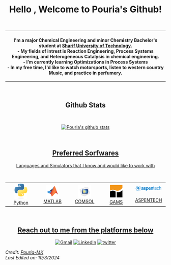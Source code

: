 

<h1 align="center">Hello , Welcome to Pouria's Github! </h1>
<p align="center">
  <a href="https://github.com/Pouria-MK"></a>
</p>
<br>
<hr/>


<h4 align="center">
I'm a major Chemical Engineering and minor Chemistry Bachelor's student at <a href="https://en.sharif.ir/"><b>Sharif University of Technology</b></a>.<br>
- My fields of intrest is <b>Reaction Engineering</b>, <b>Process Systems Engineering</b>, and <b>Heterogeneous Catalysis</b> in chemical engineering.<br>
- I’m currently learning Optimizations in Process Systems<br>
- In my free time, I'd like to watch motorsports, listen to western country Music, and practice in perfumery.<be>

</h4>

<hr/> 
<br>

<h2 align="center">Github Stats </h2>
<br>
<a align="center" href="https://github.com/Pouria-MK">
<p align="center"><img src="https://github-readme-stats.vercel.app/api?username=Pouria-MK&hide=issues&show_icons=true&theme=gotham&locale=en&layout=compact" alt="Pouria's github stats" width=450px/>
</p><br>

<h2 align="center">Preferred Sorfwares </h2>
<p align="center">
Languages and Simulators that I know and would like to work with 
</p>

<br>
<table align="center">
  <tr>
    <td align="center" width="96">
      <a href="mailto:pooriamotahari@gmail.com">
        <img src="blob/main/icons/python.svg" width="40"/>
      </a>
      <br>Python
    </td>
    <td align="center" width="96">
      <a>
        <img src="blob/main/icons/matlab.svg" width="40"/>
      </a>
      <br>MATLAB
    </td>
    <td align="center" width="96">
      <a>
        <img src="blob/main/icons/comsol.svg" width="40"/>
      </a>
      <br>COMSOL
    </td>
    <td align="center" width="96">
      <a>
        <img src="blob/main/icons/gams.svg" width="45"/>
      </a>
      <br>GAMS
    </td>
    <td align="center" width="96">
      <a>
        <img src="blob/main/icons/aspentech.svg" width="80"/>
      </a>
      <br><br>ASPENTECH
    </td> 
  </tr>
</table>
<br>

<h2 align="center">Reach out to me from the platforms below </h2>
<p align="center">
	<a href="mailto:pooriamotahari@gmail.com"><img src="https://raw.githubusercontent.com/jayehernandez/jayehernandez/3f5402efef9a0ae89211a6e04609558e862ca616/readme/mail-fill.svg" title='Gmail' alt="Gmail"/></a>
	<a href="https://in.linkedin.com/in/pouria-motahhari/"><img src="https://raw.githubusercontent.com/jayehernandez/jayehernandez/3f5402efef9a0ae89211a6e04609558e862ca616/readme/linkedin-fill.svg" title='LinkedIn' alt="LinkedIn"/></a>
	<a href="https://x.com/JalyX__"><img src="https://raw.githubusercontent.com/jayehernandez/jayehernandez/3f5402efef9a0ae89211a6e04609558e862ca616/readme/twitter-fill.svg" title='Twitter' alt="twitter"/></a>

	
</p>


<i align="center">Credit: [Pouria-MK](https://github.com/Pouria-MK) </i><br>
<i align="center">Last Edited on: 10/3/2024 </i><br>

<!--
**Pouria-MK/Pouria-MK** is a ✨ _special_ ✨ repository because its `README.md` (this file) appears on your GitHub profile.

Here are some ideas to get you started:

- 🔭 I’m currently working on ...
- 🌱 I’m currently learning ...
- 👯 I’m looking to collaborate on ...
- 🤔 I’m looking for help with ...
- 💬 Ask me about ...
- 📫 How to reach me: ...
- 😄 Pronouns: ...
- ⚡ Fun fact: ...
-->
